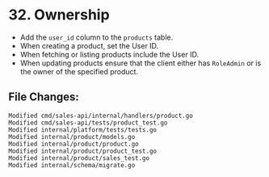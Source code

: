# 32. Ownership

- Add the `user_id` column to the `products` table.
- When creating a product, set the User ID.
- When fetching or listing products include the User ID.
- When updating products ensure that the client either has
  `RoleAdmin` or is the owner of the specified product.


## File Changes:

```
Modified cmd/sales-api/internal/handlers/product.go
Modified cmd/sales-api/tests/product_test.go
Modified internal/platform/tests/tests.go
Modified internal/product/models.go
Modified internal/product/product.go
Modified internal/product/product_test.go
Modified internal/product/sales_test.go
Modified internal/schema/migrate.go
```